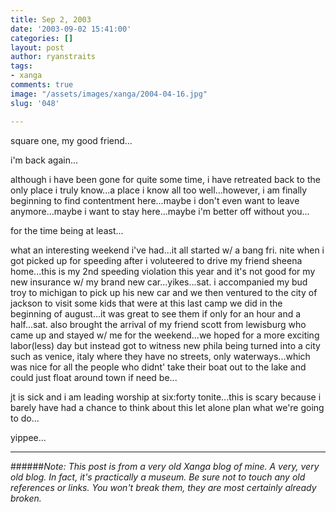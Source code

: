 ```yaml
---
title: Sep 2, 2003
date: '2003-09-02 15:41:00'
categories: []
layout: post
author: ryanstraits
tags:
- xanga
comments: true
image: "/assets/images/xanga/2004-04-16.jpg"
slug: '048'

---
```

square one, my good friend...

i'm back again...

<!-- break -->

although i have been gone for quite some time, i have retreated back to the only place i truly know...a place i know all too well...however, i am finally beginning to find contentment here...maybe i don't even want to leave anymore...maybe i want to stay here...maybe i'm better off without you...

for the time being at least...

what an interesting weekend i've had...it all started w/ a bang fri. nite when i got picked up for speeding after i voluteered to drive my friend sheena home...this is my 2nd speeding violation this year and it's not good for my new insurance w/ my brand new car...yikes...sat. i accompanied my bud troy to michigan to pick up his new car and we then ventured to the city of jackson to visit some kids that were at this last camp we did in the beginning of august...it was great to see them if only for an hour and a half...sat. also brought the arrival of my friend scott from lewisburg who came up and stayed w/ me for the weekend...we hoped for a more exciting labor(less) day but instead got to witness new phila being turned into a city such as venice, italy where they have no streets, only waterways...which was nice for all the people who didnt' take their boat out to the lake and could just float around town if need be...

jt is sick and i am leading worship at six:forty tonite...this is scary because i barely have had a chance to think about this let alone plan what we're going to do...

yippee...

---

######*Note: This post is from a very old Xanga blog of mine. A very, very old blog. In fact, it's practically a museum. Be sure not to touch any old references or links. You won't break them, they are most certainly already broken.*